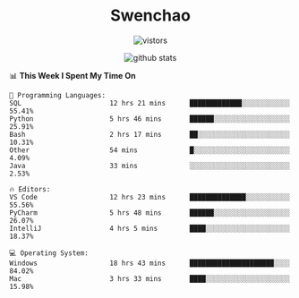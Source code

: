 <h1 align="center">Swenchao</h3>

<p align="center">
  <img src="https://visitor-badge.glitch.me/badge?page_id=Swenchao" alt="vistors" />
</p>

<p align="center">
  <img src="https://github-readme-stats.vercel.app/api?username=Swenchao&count_private=true&show_icons=true&theme=vue-dark&hide_title=true" alt="github stats" />
</p>

<!--START_SECTION:waka-->
📊 **This Week I Spent My Time On** 

```text
💬 Programming Languages: 
SQL                      12 hrs 21 mins      █████████████░░░░░░░░░░░░   55.41% 
Python                   5 hrs 46 mins       ██████░░░░░░░░░░░░░░░░░░░   25.91% 
Bash                     2 hrs 17 mins       ██░░░░░░░░░░░░░░░░░░░░░░░   10.31% 
Other                    54 mins             █░░░░░░░░░░░░░░░░░░░░░░░░   4.09% 
Java                     33 mins             ░░░░░░░░░░░░░░░░░░░░░░░░░   2.53%

🔥 Editors: 
VS Code                  12 hrs 23 mins      ██████████████░░░░░░░░░░░   55.56% 
PyCharm                  5 hrs 48 mins       ██████░░░░░░░░░░░░░░░░░░░   26.07% 
IntelliJ                 4 hrs 5 mins        ████░░░░░░░░░░░░░░░░░░░░░   18.37%

💻 Operating System: 
Windows                  18 hrs 43 mins      █████████████████████░░░░   84.02% 
Mac                      3 hrs 33 mins       ████░░░░░░░░░░░░░░░░░░░░░   15.98%

```


<!--END_SECTION:waka-->

